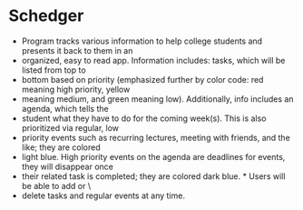 # Schedger
 * Program tracks various information to help college students and presents it back to them in an
 * organized, easy to read app. Information includes: tasks, which will be listed from top to
 * bottom based on priority (emphasized further by color code: red meaning high priority, yellow
 * meaning medium, and green meaning low). Additionally, info includes an agenda, which tells the
 * student what they have to do for the coming week(s). This is also prioritized via regular, low
 * priority events such as recurring lectures, meeting with friends, and the like; they are colored
 * light blue. High priority events on the agenda are deadlines for events, they will disappear once
 * their related task is completed; they are colored dark blue.  * Users will be able to add or \
 * delete tasks and regular events at any time.
